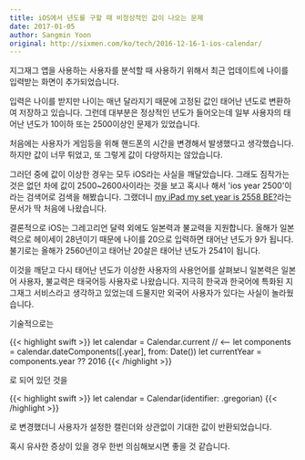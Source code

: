 ```yaml
---
title: iOS에서 년도를 구할 때 비정상적인 값이 나오는 문제
date: 2017-01-05
author: Sangmin Yoon
original: http://sixmen.com/ko/tech/2016-12-16-1-ios-calendar/
---
```


지그재그 앱을 사용하는 사용자를 분석할 때 사용하기 위해서
최근 업데이트에 나이를 입력받는 화면이 추가되었습니다.

입력은 나이를 받지만 나이는 매년 달라지기 때문에 고정된 값인 태어난 년도로 변환하여 저장하고 있습니다.
그런데 대부분은 정상적인 년도가 들어오는데 일부 사용자의 태어난 년도가 10이하 또는 2500이상인 문제가 있었습니다.

<!--more-->

처음에는 사용자가 게임등을 위해 핸드폰의 시간을 변경해서 발생했다고 생각했습니다.
하지만 값이 너무 튀었고, 또 그렇게 값이 다양하지는 않았습니다.

그러던 중에 값이 이상한 경우는 모두 iOS라는 사실을 깨달았습니다.
그래도 짐작가는 것은 없던 차에 값이 2500~2600사이라는 것을 보고 혹시나 해서 'ios year 2500'이라는
검색어로 검색을 해봤습니다. 그랬더니 [my iPad my set year is 2558 BE?](http://forums.imore.com/general-apple-news-discussion/262432-my-ipad-my-set-year-2558-a.html)라는
문서가 딱 처음에 나왔습니다.

결론적으로 iOS는 그레고리언 달력 외에도 일본력과 불교력을 지원합니다.
올해가 일본력으로 헤이세이 28년이기 때문에 나이를 20으로 입력하면 태어난 년도가 9가 됩니다.
불기로는 올해가 2560년이고 태어난 20살은 태어난 년도가 2541이 됩니다.

이것을 깨닫고 다시 태어난 년도가 이상한 사용자의 사용언어를 살펴보니 일본력은 일본어 사용자,
불교력은 태국어등 사용자로 나왔습니다.
지극히 한국과 한국어에 특화된 지그재그 서비스라고 생각하고 있었는데 드물지만 외국어 사용자가 있다는 사실이 놀라웠습니다.

기술적으로는

{{< highlight swift >}}
let calendar = Calendar.current // <--
let components = calendar.dateComponents([.year], from: Date())
let currentYear = components.year ?? 2016
{{< /highlight >}}

로 되어 있던 것을

{{< highlight swift >}}
let calendar = Calendar(identifier: .gregorian)
{{< /highlight >}}

로 변경했더니 사용자가 설정한 캘린더와 상관없이 기대한 값이 반환되었습니다.

혹시 유사한 증상이 있을 경우 한번 의심해보시면 좋을 것 같습니다.
